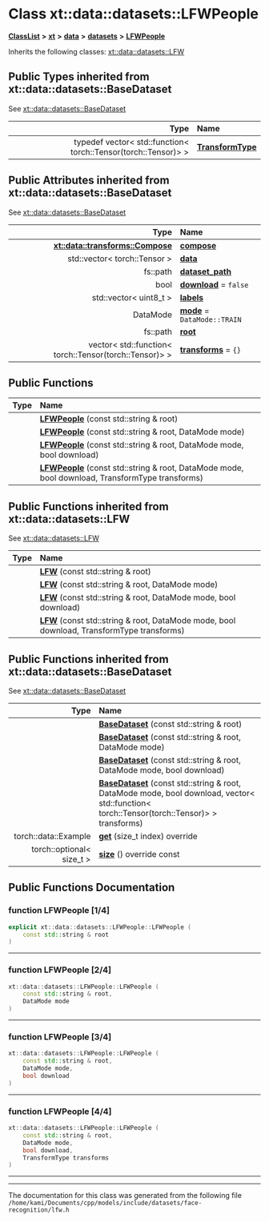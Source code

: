 

# Class xt::data::datasets::LFWPeople



[**ClassList**](annotated.md) **>** [**xt**](namespacext.md) **>** [**data**](namespacext_1_1data.md) **>** [**datasets**](namespacext_1_1data_1_1datasets.md) **>** [**LFWPeople**](classxt_1_1data_1_1datasets_1_1LFWPeople.md)








Inherits the following classes: [xt::data::datasets::LFW](classxt_1_1data_1_1datasets_1_1LFW.md)


















## Public Types inherited from xt::data::datasets::BaseDataset

See [xt::data::datasets::BaseDataset](classxt_1_1data_1_1datasets_1_1BaseDataset.md)

| Type | Name |
| ---: | :--- |
| typedef vector&lt; std::function&lt; torch::Tensor(torch::Tensor)&gt; &gt; | [**TransformType**](classxt_1_1data_1_1datasets_1_1BaseDataset.md#typedef-transformtype)  <br> |












## Public Attributes inherited from xt::data::datasets::BaseDataset

See [xt::data::datasets::BaseDataset](classxt_1_1data_1_1datasets_1_1BaseDataset.md)

| Type | Name |
| ---: | :--- |
|  [**xt::data::transforms::Compose**](classxt_1_1data_1_1transforms_1_1Compose.md) | [**compose**](classxt_1_1data_1_1datasets_1_1BaseDataset.md#variable-compose)  <br> |
|  std::vector&lt; torch::Tensor &gt; | [**data**](classxt_1_1data_1_1datasets_1_1BaseDataset.md#variable-data)  <br> |
|  fs::path | [**dataset\_path**](classxt_1_1data_1_1datasets_1_1BaseDataset.md#variable-dataset_path)  <br> |
|  bool | [**download**](classxt_1_1data_1_1datasets_1_1BaseDataset.md#variable-download)   = `false`<br> |
|  std::vector&lt; uint8\_t &gt; | [**labels**](classxt_1_1data_1_1datasets_1_1BaseDataset.md#variable-labels)  <br> |
|  DataMode | [**mode**](classxt_1_1data_1_1datasets_1_1BaseDataset.md#variable-mode)   = `DataMode::TRAIN`<br> |
|  fs::path | [**root**](classxt_1_1data_1_1datasets_1_1BaseDataset.md#variable-root)  <br> |
|  vector&lt; std::function&lt; torch::Tensor(torch::Tensor)&gt; &gt; | [**transforms**](classxt_1_1data_1_1datasets_1_1BaseDataset.md#variable-transforms)   = `{}`<br> |












































## Public Functions

| Type | Name |
| ---: | :--- |
|   | [**LFWPeople**](#function-lfwpeople-14) (const std::string & root) <br> |
|   | [**LFWPeople**](#function-lfwpeople-24) (const std::string & root, DataMode mode) <br> |
|   | [**LFWPeople**](#function-lfwpeople-34) (const std::string & root, DataMode mode, bool download) <br> |
|   | [**LFWPeople**](#function-lfwpeople-44) (const std::string & root, DataMode mode, bool download, TransformType transforms) <br> |


## Public Functions inherited from xt::data::datasets::LFW

See [xt::data::datasets::LFW](classxt_1_1data_1_1datasets_1_1LFW.md)

| Type | Name |
| ---: | :--- |
|   | [**LFW**](classxt_1_1data_1_1datasets_1_1LFW.md#function-lfw-14) (const std::string & root) <br> |
|   | [**LFW**](classxt_1_1data_1_1datasets_1_1LFW.md#function-lfw-24) (const std::string & root, DataMode mode) <br> |
|   | [**LFW**](classxt_1_1data_1_1datasets_1_1LFW.md#function-lfw-34) (const std::string & root, DataMode mode, bool download) <br> |
|   | [**LFW**](classxt_1_1data_1_1datasets_1_1LFW.md#function-lfw-44) (const std::string & root, DataMode mode, bool download, TransformType transforms) <br> |


## Public Functions inherited from xt::data::datasets::BaseDataset

See [xt::data::datasets::BaseDataset](classxt_1_1data_1_1datasets_1_1BaseDataset.md)

| Type | Name |
| ---: | :--- |
|   | [**BaseDataset**](classxt_1_1data_1_1datasets_1_1BaseDataset.md#function-basedataset-14) (const std::string & root) <br> |
|   | [**BaseDataset**](classxt_1_1data_1_1datasets_1_1BaseDataset.md#function-basedataset-24) (const std::string & root, DataMode mode) <br> |
|   | [**BaseDataset**](classxt_1_1data_1_1datasets_1_1BaseDataset.md#function-basedataset-34) (const std::string & root, DataMode mode, bool download) <br> |
|   | [**BaseDataset**](classxt_1_1data_1_1datasets_1_1BaseDataset.md#function-basedataset-44) (const std::string & root, DataMode mode, bool download, vector&lt; std::function&lt; torch::Tensor(torch::Tensor)&gt; &gt; transforms) <br> |
|  torch::data::Example | [**get**](classxt_1_1data_1_1datasets_1_1BaseDataset.md#function-get) (size\_t index) override<br> |
|  torch::optional&lt; size\_t &gt; | [**size**](classxt_1_1data_1_1datasets_1_1BaseDataset.md#function-size) () override const<br> |
















































































## Public Functions Documentation




### function LFWPeople [1/4]

```C++
explicit xt::data::datasets::LFWPeople::LFWPeople (
    const std::string & root
) 
```




<hr>



### function LFWPeople [2/4]

```C++
xt::data::datasets::LFWPeople::LFWPeople (
    const std::string & root,
    DataMode mode
) 
```




<hr>



### function LFWPeople [3/4]

```C++
xt::data::datasets::LFWPeople::LFWPeople (
    const std::string & root,
    DataMode mode,
    bool download
) 
```




<hr>



### function LFWPeople [4/4]

```C++
xt::data::datasets::LFWPeople::LFWPeople (
    const std::string & root,
    DataMode mode,
    bool download,
    TransformType transforms
) 
```




<hr>

------------------------------
The documentation for this class was generated from the following file `/home/kami/Documents/cpp/models/include/datasets/face-recognition/lfw.h`

